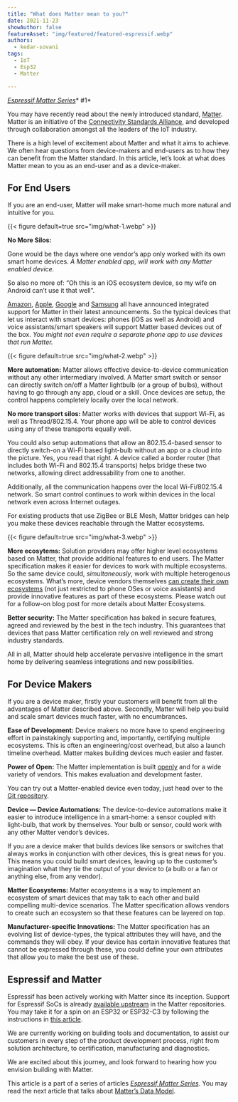 ```yaml
---
title: "What does Matter mean to you?"
date: 2021-11-23
showAuthor: false
featureAsset: "img/featured/featured-espressif.webp"
authors:
  - kedar-sovani
tags:
  - IoT
  - Esp32
  - Matter

---
```

[*Espressif Matter Series*](/blog/matter)* #1*

You may have recently read about the newly introduced standard, [Matter](/blog/announcing-matter-previously-chip-on-esp32). Matter is an initiative of the [Connectivity Standards Alliance](http://csa-iot.org/), and developed through collaboration amongst all the leaders of the IoT industry.

There is a high level of excitement about Matter and what it aims to achieve. We often hear questions from device-makers and end-users as to how they can benefit from the Matter standard. In this article, let’s look at what does Matter mean to you as an end-user and as a device-maker.

## For End Users

If you are an end-user, Matter will make smart-home much more natural and intuitive for you.

{{< figure
    default=true
    src="img/what-1.webp"
    >}}

__No More Silos:__ 

Gone would be the days where one vendor’s app only worked with its own smart home devices. *A Matter enabled app, will work with any Matter enabled device.*

So also no more of: “Oh this is an iOS ecosystem device, so my wife on Android can’t use it that well”.

[Amazon](https://developer.amazon.com/en-US/alexa/matter), [Apple](https://developer.apple.com/videos/play/wwdc2021/10298/), [Google](https://blog.google/products/google-nest/four-google-smart-home-updates-matter/) and [Samsung](https://news.samsung.com/global/samsung-smartthings-integrates-matter-into-ecosystem-bringing-matter-device-control-to-multiple-samsung-products) all have announced integrated support for Matter in their latest announcements. So the typical devices that let us interact with smart devices: phones (iOS as well as Android) and voice assistants/smart speakers will support Matter based devices out of the box. *You might not even require a separate phone app to use devices that run Matter.*

{{< figure
    default=true
    src="img/what-2.webp"
    >}}

__More automation:__  Matter allows effective device-to-device communication without any other intermediary involved. A Matter smart switch or sensor can directly switch on/off a Matter lightbulb (or a group of bulbs), without having to go through any app, cloud or a skill. Once devices are setup, the control happens completely locally over the local network.

__No more transport silos:__ Matter works with devices that support Wi-Fi, as well as Thread/802.15.4. Your phone app will be able to control devices using any of these transports equally well.

You could also setup automations that allow an 802.15.4-based sensor to directly switch-on a Wi-Fi based light-bulb without an app or a cloud into the picture. Yes, you read that right. A device called a border router (that includes both Wi-Fi and 802.15.4 transports) helps bridge these two networks, allowing direct addressability from one to another.

Additionally, all the communication happens over the local Wi-Fi/802.15.4 network. So smart control continues to work within devices in the local network even across Internet outages.

For existing products that use ZigBee or BLE Mesh, Matter bridges can help you make these devices reachable through the Matter ecosystems.

{{< figure
    default=true
    src="img/what-3.webp"
    >}}

__More ecosytems:__  Solution providers may offer higher level ecosystems based on Matter, that provide additional features to end users. The Matter specification makes it easier for devices to work with multiple ecosystems. So the same device could, *simultaneously*, work with multiple heterogenous ecosystems. What’s more, device vendors themselves [can create their own ecosystems](/matter-multi-admin-identifiers-and-fabrics-a291371af365) (not just restricted to phone OSes or voice assistants) and provide innovative features as part of these ecosystems. Please watch out for a follow-on blog post for more details about Matter Ecosystems.

__Better security:__ The Matter specification has baked in secure features, agreed and reviewed by the best in the tech industry. This guarantees that devices that pass Matter certification rely on well reviewed and strong industry standards.

All in all, Matter should help accelerate pervasive intelligence in the smart home by delivering seamless integrations and new possibilities.

## For Device Makers

If you are a device maker, firstly your customers will benefit from all the advantages of Matter described above. Secondly, Matter will help you build and scale smart devices much faster, with no encumbrances.

__Ease of Development:__ Device makers no more have to spend engineering effort in painstakingly supporting and, importantly, certifying multiple ecosystems. This is often an engineering/cost overhead, but also a launch timeline overhead. Matter makes building devices much easier and faster.

__Power of Open:__  The Matter implementation is built [openly](https://github.com/project-chip/connectedhomeip) and for a wide variety of vendors. This makes evaluation and development faster.

You can try out a Matter-enabled device even today, just head over to the [Git repository](https://github.com/project-chip/connectedhomeip/tree/master/examples/all-clusters-app/esp32).

__Device — Device Automations:__  The device-to-device automations make it easier to introduce intelligence in a smart-home: a sensor coupled with light-bulb, that work by themselves. Your bulb or sensor, could work with any other Matter vendor’s devices.

If you are a device maker that builds devices like sensors or switches that always works in conjunction with other devices, this is great news for you. This means you could build smart devices, leaving up to the customer’s imagination what they tie the output of your device to (a bulb or a fan or anything else, from any vendor).

__Matter Ecosystems:__  Matter ecosystems is a way to implement an ecosystem of smart devices that may talk to each other and build compelling multi-device scenarios. The Matter specification allows vendors to create such an ecosystem so that these features can be layered on top.

__Manufacturer-specific Innovations:__  The Matter specification has an evolving list of device-types, the typical attributes they will have, and the commands they will obey. If your device has certain innovative features that cannot be expressed through these, you could define your own attributes that allow you to make the best use of these.

## Espressif and Matter

Espressif has been actively working with Matter since its inception. Support for Espressif SoCs is already [available upstream](https://github.com/project-chip/connectedhomeip/tree/master/examples/all-clusters-app/esp32) in the Matter repositories. You may take it for a spin on an ESP32 or ESP32-C3 by following the instructions in [this article](/announcing-matter-previously-chip-on-esp32-84164316c0e3#gettingstarted).

We are currently working on building tools and documentation, to assist our customers in every step of the product development process, right from solution architecture, to certification, manufacturing and diagnostics.

We are excited about this journey, and look forward to hearing how you envision building with Matter.

This article is a part of a series of articles [*Espressif Matter Series*](/blog/matter). You may read the next article that talks about [Matter’s Data Model](/matter-clusters-attributes-commands-82b8ec1640a0).
